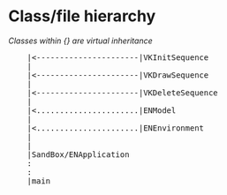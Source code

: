 # Class/file hierarchy
<i>Classes within {} are virtual inheritance</i>

<pre>
    |<----------------------|VKInitSequence
    |
    |<----------------------|VKDrawSequence
    |
    |<----------------------|VKDeleteSequence
    |
    |<......................|ENModel
    |
    |<......................|ENEnvironment
    |
    |
    |SandBox/ENApplication
    :
    :
    |main
</pre>
